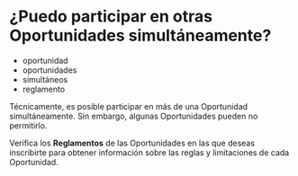 # ¿Puedo participar en otras Oportunidades simultáneamente?

- oportunidad
- oportunidades
- simultáneos
- reglamento

Técnicamente, es posible participar en más de una Oportunidad simultáneamente. Sin embargo, algunas Oportunidades pueden no permitirlo.

Verifica los **Reglamentos** de las Oportunidades en las que deseas inscribirte para obtener información sobre las reglas y limitaciones de cada Oportunidad.
